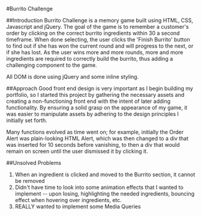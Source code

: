 #Burrito Challenge

##Introduction
Burrito Challenge is a memory game built using HTML, CSS, Javascript and jQuery. 
The goal of the game is to remember a customer's order by clicking on the correct burrito ingredients within 30 a second timeframe.
When done selecting, the user clicks the 'Finish Burrito' button to find out if she has won the current round
and will progress to the next, or if she has lost. As the user wins more and more rounds, more and more ingredients are required to correctly build the burrito, thus adding a challenging
component to the game. 

All DOM is done using jQuery and some inline styling.

##Approach
Good front end design is very important as I begin building my portfolio, so I started this project by gathering the necessary assets
and creating a non-functioning front end with the intent of later adding functionality. By ensuring a solid grasp on the appearance of 
my game, it was easier to manipulate assets by adhering to the design principles I initially set forth. 

Many functions evolved as time went on; for example, initially the Order Alert was plain-looking HTML Alert, which was then changed to 
a div that was inserted for 10 seconds before vanishing, to then a div that would remain on screen until the user dismissed it by 
clicking it. 

##Unsolved Problems
1. When an ingredient is clicked and moved to the Burrito section, it cannot be removed
2. Didn't have time to look into some animation effects that I wanted to implement -- upon losing, highlighting the needed ingredients, bouncing effect when hovering over ingredients, etc.
3. REALLY wanted to implement some Media Queries


